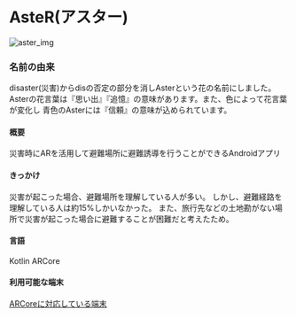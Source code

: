 # AsteR(アスター)

![aster_img](https://user-images.githubusercontent.com/82006976/157170888-11646c5f-83cb-4c49-a8cd-734158f89072.jpg)

### 名前の由来
disaster(災害)からdisの否定の部分を消しAsterという花の名前にしました。
Asterの花言葉は『思い出』『追憶』の意味があります。また、色によって花言葉が変化し
青色のAsterには『信頼』の意味が込められています。

#### 概要
災害時にARを活用して避難場所に避難誘導を行うことができるAndroidアプリ

#### きっかけ
災害が起こった場合、避難場所を理解している人が多い。 しかし、避難経路を理解している人は約15%しかいなかった。
また、旅行先などの土地勘がない場所で災害が起こった場合に避難することが困難だと考えたため。

#### 言語
Kotlin 
ARCore

#### 利用可能な端末
[ARCoreに対応している端末](https://developers.google.com/ar/devices)
